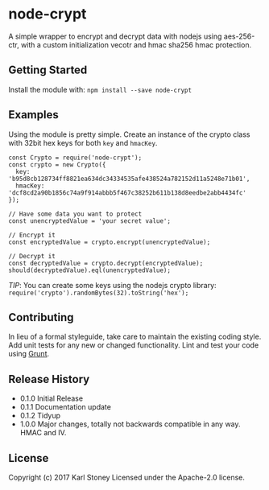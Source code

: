 # node-crypt
A simple wrapper to encrypt and decrypt data with nodejs using aes-256-ctr, with a custom initialization vecotr and hmac sha256 hmac protection.

## Getting Started
Install the module with: `npm install --save node-crypt`

## Examples
Using the module is pretty simple.  Create an instance of the crypto class with 32bit hex keys for both `key` and `hmacKey`.

```
const Crypto = require('node-crypt');
const crypto = new Crypto({
  key: 'b95d8cb128734ff8821ea634dc34334535afe438524a782152d11a5248e71b01',
  hmacKey: 'dcf8cd2a90b1856c74a9f914abbb5f467c38252b611b138d8eedbe2abb4434fc'
});

// Have some data you want to protect
const unencryptedValue = 'your secret value';

// Encrypt it
const encryptedValue = crypto.encrypt(unencryptedValue);

// Decrypt it
const decryptedValue = crypto.decrypt(encryptedValue);
should(decryptedValue).eql(unencryptedValue);
```

*TIP*: You can create some keys using the nodejs crypto library: `require('crypto').randomBytes(32).toString('hex');`

## Contributing
In lieu of a formal styleguide, take care to maintain the existing coding style. Add unit tests for any new or changed functionality. Lint and test your code using [Grunt](http://gruntjs.com/).

## Release History
 - 0.1.0 Initial Release
 - 0.1.1 Documentation update
 - 0.1.2 Tidyup
 - 1.0.0 Major changes, totally not backwards compatible in any way.  HMAC and IV.

## License
Copyright (c) 2017 Karl Stoney
Licensed under the Apache-2.0 license.
